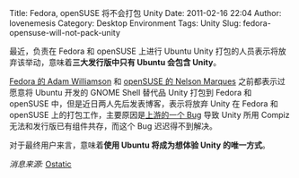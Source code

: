 Title: Fedora, openSUSE 将不会打包 Unity
Date: 2011-02-16 22:04
Author: lovenemesis
Category: Desktop Environment
Tags: Unity
Slug: fedora-opensuse-will-not-pack-unity

最近，负责在 Fedora 和 openSUSE 上进行 Ubuntu Unity
打包的人员表示将放弃该举动，意味着**三大发行版中只有 Ubuntu 会包含
Unity**。

[Fedora 的 Adam
Williamson](http://www.happyassassin.net/2011/02/14/unity-poulsbo-important-things-update/)
和 [openSUSE 的 Nelson
Marques](http://lizards.opensuse.org/2011/02/15/abandoning-unity-for-the-time-being/)
之前都表示过愿意将 Ubuntu 开发的 GNOME Shell 替代品 Unity 打包到 Fedora
和 openSUSE 中，但是近日两人先后发表博客，表示将放弃 Unity 在 Fedora 和
openSUSE 上的打包工作，主要原因是[上游的一个 Bug](http://is.gd/8ozSni)
导致 Unity 所用 Compiz 无法和发行版已有组件共存，而这个 Bug
迟迟得不到解决。

对于最终用户来言，意味着**使用 Ubuntu 将成为想体验 Unity 的唯一方式**。

*消息来源:*
[Ostatic](http://ostatic.com/blog/fedora-opensuse-give-up-on-unity)
